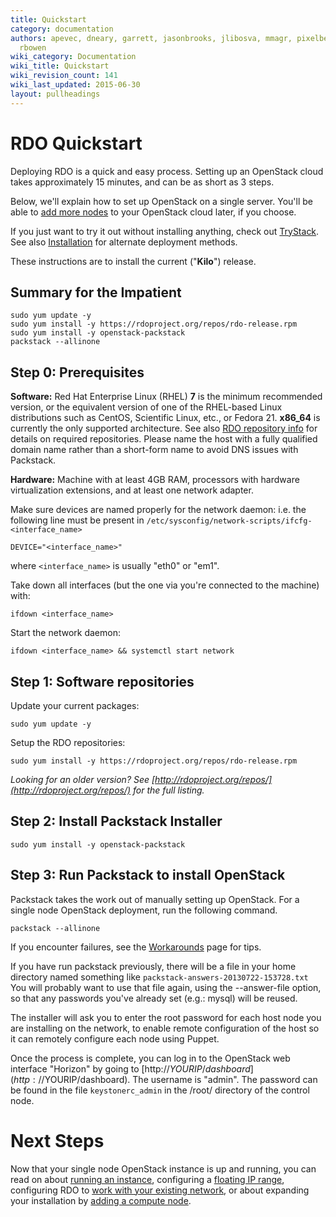 ```yaml
---
title: Quickstart
category: documentation
authors: apevec, dneary, garrett, jasonbrooks, jlibosva, mmagr, pixelbeat, pmyers,
  rbowen
wiki_category: Documentation
wiki_title: Quickstart
wiki_revision_count: 141
wiki_last_updated: 2015-06-30
layout: pullheadings
---
```


# RDO Quickstart

Deploying RDO is a quick and easy process. Setting up an OpenStack cloud takes approximately 15 minutes, and can be as short as 3 steps.

Below, we'll explain how to set up OpenStack on a single server. You'll be able to [add more nodes](Adding_a_compute_node) to your OpenStack cloud later, if you choose.

If you just want to try it out without installing anything, check out [TryStack](http://trystack.org). See also [Installation](Install#Installation) for alternate deployment methods.

These instructions are to install the current ("**Kilo**") release.

## Summary for the Impatient

    sudo yum update -y
    sudo yum install -y https://rdoproject.org/repos/rdo-release.rpm
    sudo yum install -y openstack-packstack
    packstack --allinone

## Step 0: Prerequisites

**Software:** Red Hat Enterprise Linux (RHEL) **7** is the minimum recommended version, or the equivalent version of one of the RHEL-based Linux distributions such as CentOS, Scientific Linux, etc., or Fedora 21. **x86_64** is currently the only supported architecture. See also [RDO repository info](Repositories) for details on required repositories. Please name the host with a fully qualified domain name rather than a short-form name to avoid DNS issues with Packstack.

**Hardware:** Machine with at least 4GB RAM, processors with hardware virtualization extensions, and at least one network adapter.

Make sure devices are named properly for the network daemon: i.e. the following line must be present in `/etc/sysconfig/network-scripts/ifcfg-<interface_name>`

    DEVICE="<interface_name>"

where `<interface_name>` is usually "eth0" or "em1".

Take down all interfaces (but the one via you're connected to the machine) with:

    ifdown <interface_name>

Start the network daemon:

    ifdown <interface_name> && systemctl start network

## Step 1: Software repositories

Update your current packages:

    sudo yum update -y

Setup the RDO repositories:

    sudo yum install -y https://rdoproject.org/repos/rdo-release.rpm

_Looking for an older version? See [http://rdoproject.org/repos/](http://rdoproject.org/repos/) for the full listing._

## Step 2: Install Packstack Installer

    sudo yum install -y openstack-packstack

## Step 3: Run Packstack to install OpenStack

Packstack takes the work out of manually setting up OpenStack. For a single node OpenStack deployment, run the following command.

    packstack --allinone

If you encounter failures, see the [Workarounds](Workarounds) page for tips.

If you have run packstack previously, there will be a file in your home directory named something like `packstack-answers-20130722-153728.txt` You will probably want to use that file again, using the --answer-file option, so that any passwords you've already set (e.g.: mysql) will be reused.

The installer will ask you to enter the root password for each host node you are installing on the network, to enable remote configuration of the host so it can remotely configure each node using Puppet.

Once the process is complete, you can log in to the OpenStack web interface "Horizon" by going to [http://$YOURIP/dashboard](http://$YOURIP/dashboard). The username is "admin". The password can be found in the file `keystonerc_admin` in the /root/ directory of the control node.

# Next Steps

Now that your single node OpenStack instance is up and running, you can read on about [running an instance](Running_an_instance), configuring a [floating IP range](Floating_IP_range), configuring RDO to [work with your existing network](Neutron_with_existing_external_network), or about expanding your installation by [adding a compute node](Adding_a_compute_node).
